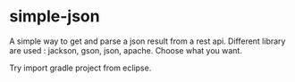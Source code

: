 # simple-json

A simple way to get and parse a json result from a rest api. Different library are used : jackson, gson, json, apache. Choose what you want.

Try import gradle project from eclipse.